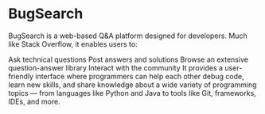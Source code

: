 # BugSearch

BugSearch is a web-based Q&A platform designed for developers. Much like Stack Overflow, it enables users to:

Ask technical questions
Post answers and solutions
Browse an extensive question-answer library
Interact with the community
It provides a user-friendly interface where programmers can help each other debug code, learn new skills, and share knowledge about a wide variety of programming topics — from languages like Python and Java to tools like Git, frameworks, IDEs, and more.
